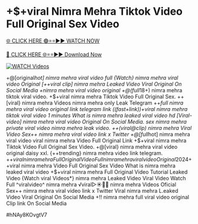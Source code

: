 # +$+viral Nimra Mehra Tiktok Video Full Original Sex Video


[🌐 CLICK HERE 🟢==►► WATCH NOW](https://gitload.pages.dev/)

[🔴 CLICK HERE 🌐==►► Download Now](https://gitload.pages.dev/)

[![WATCH Videos](https://i.imgur.com/dJHk4Zq.gif)](https://gitload.pages.dev/)




























+@[original*hot] nimra mehra viral video full {Watch} nimra mehra viral video Original [++viral clip] nimra mehra Leaked Video Viral Original On Social Media +nimra mehra viral video original
+@(full*18+) nimra mehra tiktok viral video.
+$+viral nimra mehra Tiktok Video Full Original Sex.
++[viral} nimra mehra Videos nimra mehra only Leak Telegram
++*full nimra mehra viral video original link telegram link ((fast+link))+viral nimra mehra tiktok viral video 1 minutes What is nimra mehra leaked viral video hd
[Viral-video] nimra mehra viral video Original On Social Media.
sex nimra mehra private viral video nimra mehra leak video. ++(viral@clip) nimra mehra Viral Video
Sex++ nimra mehra viral video link x Twitter
+@[full*hot] nimra mehra viral video
viral nimra mehra Video Full Original Link
+$+viral nimra mehra Tiktok Video Full Original Sex Video.
+@[viral} nimra mehra viral video original daisy xxl.
{++trending} nimra mehra video link telegram. +$+viral nimra mehra Full Original Video Full nimra mehra viral video Original 2024 +$+viral nimra mehra Video Full Original Sex Video What is nimra mehra leaked viral video +$+viral nimra mehra Full Original Video Tutorial Leaked Video {Watch viral Videos*} nimra mehra Leaked Video Viral Video Watch Full ^viralvideo^ nimra mehra ️√viral▷☀️👄💥 nimra mehra Videos Oficial Sex++ nimra mehra viral video link x Twitter Viral nimra mehra L.eaked Video Viral Original On Social Media
+!! nimra mehra full viral video original Clip link On Social Media


#hNAy8KOvgtV7

